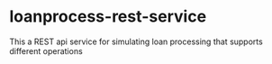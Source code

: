 # loanprocess-rest-service
 This a REST api service for simulating loan processing that supports different operations 
